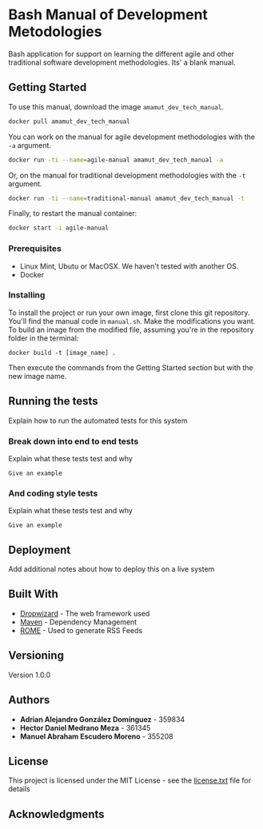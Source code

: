 # Bash Manual of Development Metodologies

Bash application for support on learning the different agile and other traditional software development methodologies. Its' a blank manual.

## Getting Started

To use this manual, download the image `amamut_dev_tech_manual`.
```sh
docker pull amamut_dev_tech_manual
```
You can work on the manual for agile development methodologies with the `-a` argument.
```sh
docker run -ti --name=agile-manual amamut_dev_tech_manual -a
```
Or, on the manual for traditional development methodologies with the `-t` argument.
```sh
docker run -ti --name=traditional-manual amamut_dev_tech_manual -t
```
Finally, to restart the manual container:
```sh
docker start -i agile-manual
```

### Prerequisites

- Linux Mint, Ubutu or MacOSX. We haven't tested with another OS.
- Docker

### Installing

To install the project or run your own image, first clone this git repository. You'll find the manual code in `manual.sh`. Make the modifications you want. To build an image from the modified file, assuming you're in the repository folder in the terminal:
```
docker build -t [image_name] .
```
Then execute the commands from the Getting Started section but with the new image name.

## Running the tests

Explain how to run the automated tests for this system

### Break down into end to end tests

Explain what these tests test and why

```
Give an example
```

### And coding style tests

Explain what these tests test and why

```
Give an example
```

## Deployment

Add additional notes about how to deploy this on a live system

## Built With

* [Dropwizard](http://www.dropwizard.io/1.0.2/docs/) - The web framework used
* [Maven](https://maven.apache.org/) - Dependency Management
* [ROME](https://rometools.github.io/rome/) - Used to generate RSS Feeds

## Versioning

Version 1.0.0

## Authors

* **Adrian Alejandro González Domínguez** - 359834
* **Hector Daniel Medrano Meza** - 361345
* **Manuel Abraham Escudero Moreno** - 355208

## License

This project is licensed under the MIT License - see the [license.txt](license.txt) file for details

## Acknowledgments


